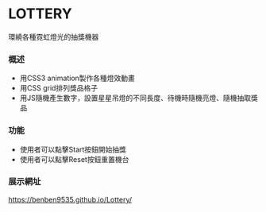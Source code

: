 # LOTTERY
環繞各種霓虹燈光的抽獎機器

### 概述
- 用CSS3 animation製作各種燈效動畫
- 用CSS grid排列獎品格子
- 用JS隨機產生數字，設置星星吊燈的不同長度、待機時隨機亮燈、隨機抽取獎品

### 功能
- 使用者可以點擊Start按鈕開始抽獎
- 使用者可以點擊Reset按鈕重置機台


### 展示網址
https://benben9535.github.io/Lottery/